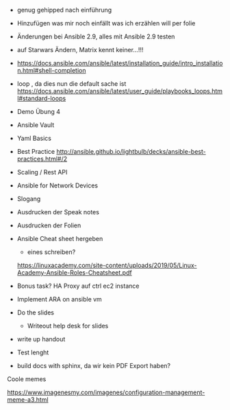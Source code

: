 - genug gehipped nach einführung

- Hinzufügen was mir noch einfällt was ich erzählen will per folie

- Änderungen bei Ansible 2.9, alles mit Ansible 2.9 testen
- auf Starwars Ändern, Matrix kennt keiner...!!!
- https://docs.ansible.com/ansible/latest/installation_guide/intro_installation.html#shell-completion


- loop , da dies nun die default sache ist
  https://docs.ansible.com/ansible/latest/user_guide/playbooks_loops.html#standard-loops

- Demo Übung 4

- Ansible Vault

- Yaml Basics

- Best Practice
  http://ansible.github.io/lightbulb/decks/ansible-best-practices.html#/2

- Scaling / Rest API
- Ansible for Network Devices
- Slogang

- Ausdrucken der Speak notes
- Ausdrucken der Folien

- Ansible Cheat sheet hergeben
  - eines schreiben?

  https://linuxacademy.com/site-content/uploads/2019/05/Linux-Academy-Ansible-Roles-Cheatsheet.pdf

- Bonus task? HA Proxy auf ctrl ec2 instance


- Implement ARA on ansible vm
- Do the slides
  - Writeout help desk for slides
- write up handout
- Test lenght
- build docs with sphinx, da wir kein PDF Export haben?




Coole memes

https://www.imagenesmy.com/imagenes/configuration-management-meme-a3.html

